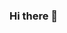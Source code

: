 ### Hi there 👋

<!--
**ztenretep/ztenretep** is a ✨ _special_ ✨ repository because its `README.md` (this file) appears on your GitHub profile.

Here are some ideas to get you started:

- 🔭 I’m currently working on tools to manage crypto coins ...
- 🌱 I’m currently learning how blockchain technology works ...
- 👯 I’m looking to collaborate on (to-do) ...
- 🤔 I’m looking for help with (to-do) ...
- 💬 Ask me about (to-do) ...
- 📫 How to reach me: (to-do) ...
- 😄 Pronouns: (to-do) ... 
- ⚡ Fun fact: (to-do) ...
-->
